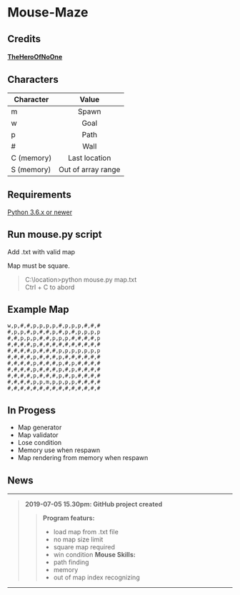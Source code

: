 # Mouse-Maze

## Credits

#### [TheHeroOfNoOne](https://github.com/EetuAaltonen)

## Characters

| Character  | Value              |
| -----------|:------------------:|
| m          | Spawn              |
| w          | Goal               |
| p          | Path               |
| #          | Wall               |
| C (memory) | Last location      |
| S (memory) | Out of array range |



## Requirements

[Python 3.6.x or newer](https://www.python.org/downloads/)

## Run mouse.py script

Add <map file name>.txt with valid map  
    
Map must be square.  

> C:\location\>python mouse.py map.txt  
> Ctrl + C to abord

## Example Map

```
w,p,#,#,p,p,p,p,#,p,p,p,#,#,#
#,p,p,#,p,#,#,p,#,p,#,p,p,p,p
#,#,p,p,p,#,#,p,p,p,#,#,#,#,p
#,#,#,#,p,#,#,#,#,#,#,#,#,#,#
#,#,#,#,p,#,#,#,p,p,p,p,p,p,p
#,#,#,#,p,#,#,#,p,#,#,#,#,#,#
#,#,#,#,p,#,#,#,p,#,p,#,#,#,#
#,#,#,#,p,#,#,#,p,#,p,#,#,#,#
#,#,#,#,p,#,#,#,p,#,p,#,#,#,#
#,#,#,#,p,p,m,p,p,p,p,#,#,#,#
#,#,#,#,#,#,#,#,#,#,#,#,#,#,#
```

## In Progess

* Map generator
* Map validator
* Lose condition
* Memory use when respawn
* Map rendering from memory when respawn

## News

---

> **2019-07-05 15.30pm: GitHub project created**  
>> **Program featurs:**
>> * load map from .txt file
>> * no map size limit
>> * square map required
>> * win condition
>> **Mouse Skills:**
>> * path finding
>> * memory
>> * out of map index recognizing

---
